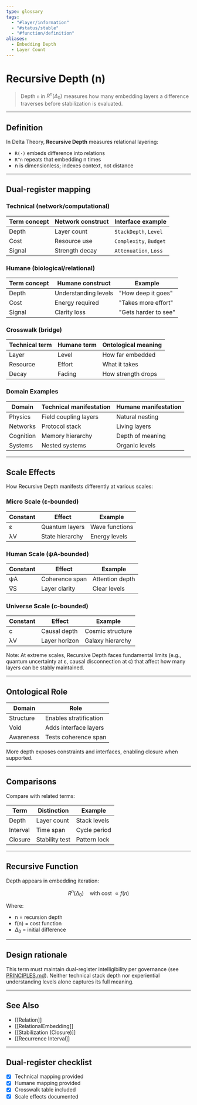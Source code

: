```yaml
---
type: glossary
tags:
  - "#layer/information"
  - "#status/stable"
  - "#function/definition"
aliases:
  - Embedding Depth
  - Layer Count
---
```


# Recursive Depth (n)

> Depth `n` in $R^n(\Delta_0)$ measures how many embedding layers a difference traverses before stabilization is evaluated.

---

## Definition

In Delta Theory, **Recursive Depth** measures relational layering:
- `R(·)` embeds difference into relations
- `R^n` repeats that embedding n times
- n is dimensionless; indexes context, not distance

---

## Dual‑register mapping

### Technical (network/computational)

| Term concept | Network construct | Interface example |
|-------------|------------------|-------------------|
| Depth | Layer count | `StackDepth`, `Level` |
| Cost | Resource use | `Complexity`, `Budget` |
| Signal | Strength decay | `Attenuation`, `Loss` |

### Humane (biological/relational)

| Term concept | Humane construct | Example |
|-------------|------------------|----------|
| Depth | Understanding levels | "How deep it goes" |
| Cost | Energy required | "Takes more effort" |
| Signal | Clarity loss | "Gets harder to see" |

### Crosswalk (bridge)

| Technical term | Humane term | Ontological meaning |
|---------------|-------------|-------------------|
| Layer | Level | How far embedded |
| Resource | Effort | What it takes |
| Decay | Fading | How strength drops |

### Domain Examples

| Domain | Technical manifestation | Humane manifestation |
|--------|------------------------|---------------------|
| Physics | Field coupling layers | Natural nesting |
| Networks | Protocol stack | Living layers |
| Cognition | Memory hierarchy | Depth of meaning |
| Systems | Nested systems | Organic levels |

---

## Scale Effects

How Recursive Depth manifests differently at various scales:

### Micro Scale (ε-bounded)

| Constant | Effect | Example |
|----------|--------|---------|
| ε | Quantum layers | Wave functions |
| λV | State hierarchy | Energy levels |

### Human Scale (ψA-bounded)

| Constant | Effect | Example |
|----------|--------|---------|
| ψA | Coherence span | Attention depth |
| ∇S | Layer clarity | Clear levels |

### Universe Scale (c-bounded)

| Constant | Effect | Example |
|----------|--------|---------|
| c | Causal depth | Cosmic structure |
| λV | Layer horizon | Galaxy hierarchy |

Note: At extreme scales, Recursive Depth faces fundamental limits (e.g., quantum uncertainty at ε, causal disconnection at c) that affect how many layers can be stably maintained.

---

## Ontological Role

| Domain | Role |
|--------|------|
| Structure | Enables stratification |
| Void | Adds interface layers |
| Awareness | Tests coherence span |

More depth exposes constraints and interfaces, enabling closure when supported.

---

## Comparisons

Compare with related terms:

| Term | Distinction | Example |
|------|------------|---------|
| Depth | Layer count | Stack levels |
| Interval | Time span | Cycle period |
| Closure | Stability test | Pattern lock |

---

## Recursive Function

Depth appears in embedding iteration:

$$
R^n(\Delta_0) \quad \text{with cost } \propto f(n)
$$

Where:
- n = recursion depth
- f(n) = cost function
- $\Delta_0$ = initial difference

---

## Design rationale

This term must maintain dual-register intelligibility per governance (see [PRINCIPLES.md](../../../../PRINCIPLES.md)). Neither technical stack depth nor experiential understanding levels alone captures its full meaning.

---

## See Also

- [[Relation]]
- [[RelationalEmbedding]]
- [[Stabilization (Closure)]]
- [[Recurrence Interval]]

---

## Dual‑register checklist

- [x] Technical mapping provided
- [x] Humane mapping provided
- [x] Crosswalk table included
- [x] Scale effects documented